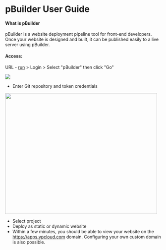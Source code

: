 # pBuilder User Guide

#### What is pBuilder
pBuilder is a website deployment pipeline tool for front-end developers. Once your website is designed and built, it can be published easily to a live server using pBuilder.

#### Access:
URL - [run](https://run.ypcloud.com/) > Login > Select "pBuilder" then click "Go"

![](https://i.imgur.com/rYbM2DU.jpg)

- Enter Git repository and token credentials

<img src="https://i.imgur.com/upCjFUz.png" width=490 height=390>

- Select project
- Deploy as static or dynamic website
- Within a few minutes, you should be able to view your website on the https://apps.ypcloud.com domain. Configuring your own custom domain is also possible. 
